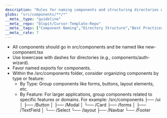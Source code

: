 ```yaml
---
description: "Rules for naming components and structuring directories within the src/components folder, including conventions for lowercase names with dashes."
globs: "src/components/**/*"
__meta__type: "guideline"
__meta__repo: "blopit/Cursor-Template-Repo"
__meta__tags: ["Component Naming","Directory Structure","Best Practices","Frontend Development","Code Organization"]
__meta__rate: 7
---
```

- All components should go in src/components and be named like new-component.tsx
- Use lowercase with dashes for directories (e.g., components/auth-wizard).
- Favor named exports for components.
- Within the /src/components folder, consider organizing components by type or feature:
  - By Type: Group components like forms, buttons, layout elements, etc.
  - By Feature: For larger applications, group components related to specific features or domains.
For example:
  /src/components
  ├── /ui
  │   ├── /Button
  │   ├── /Modal
  │   └── /Card
  ├── /forms
  │   ├── /TextField
  │   └── /Select
  └── /layout
      ├── /Navbar
      └── /Footer